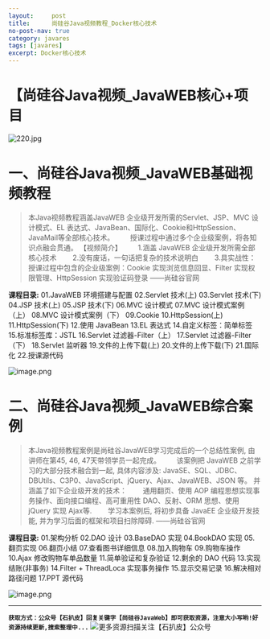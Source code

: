 ```yaml
---
layout:     post
title:      尚硅谷Java视频教程_Docker核心技术
no-post-nav: true
category: javares
tags: [javares]
excerpt: Docker核心技术
---
```



# 【尚硅谷Java视频_JavaWEB核心+项目
![220.jpg](https://upload-images.jianshu.io/upload_images/12555954-652dfb9b2c58b29b.jpg?imageMogr2/auto-orient/strip%7CimageView2/2/w/1240)


# 一、尚硅谷Java视频_JavaWEB基础视频教程
> 本Java视频教程涵盖JavaWEB 企业级开发所需的Servlet、JSP、MVC 设计模式、EL 表达式、JavaBean、国际化、Cookie和HttpSession、JavaMail等全部核心技术。 
　　授课过程中通过多个企业级案例，将各知识点融会贯通。 
【视频简介】 
　　1.涵盖 JavaWEB 企业级开发所需全部核心技术 
　　2.没有废话，一句话把复杂的技术说明白 
　　3.具实战性：授课过程中包含的企业级案例：Cookie 实现浏览信息回显、Filter 实现权限管理、HttpSession 实现验证码登录  ——尚硅谷官网

**课程目录:**
01.JavaWEB 环境搭建与配置
02.Servlet 技术(上)
03.Servlet 技术(下)
04.JSP 技术(上)
05.JSP 技术(下)
06.MVC 设计模式
07.MVC 设计模式案例（上）
08.MVC 设计模式案例（下）
09.Cookie
10.HttpSession(上)
11.HttpSession(下)
12.使用 JavaBean
13.EL 表达式
14.自定义标签：简单标签
15.标准标签库：JSTL
16.Servlet 过滤器-Filter（上）
17.Servlet 过滤器-Filter（下）
18.Servlet 监听器
19.文件的上传下载(上)
20.文件的上传下载(下)
21.国际化
22.授课源代码

![image.png](https://upload-images.jianshu.io/upload_images/12555954-d037605ec7832a34.png?imageMogr2/auto-orient/strip%7CimageView2/2/w/1240)

# 二、尚硅谷Java视频_JavaWEB综合案例
> 本Java视频教程案例是尚硅谷JavaWEB学习完成后的一个总结性案例, 由讲师在第45, 46, 47天带领学员一起完成。 
　　该案例把 JavaWEB 之前学习的大部分技术融合到一起, 具体内容涉及: 
JavaSE、SQL、JDBC、DBUtils、C3P0、JavaScript、jQuery、Ajax、JavaWEB、JSON 等。 
并涵盖了如下企业级开发的技术： 
　　通用翻页、使用 AOP 编程思想实现事务操作、面向接口编程、高可重用性 DAO、反射、ORM 思想、使用 jQuery 实现 Ajax等. 
　　学习本案例后, 将初步具备 JavaEE 企业级开发技能, 并为学习后面的框架和项目扫除障碍. ——尚硅谷官网

**课程目录:**
01.架构分析
02.DAO 设计
03.BaseDAO 实现
04.BookDAO 实现
05.翻页实现
06.翻页小结
07.查看图书详细信息
08.加入购物车
09.购物车操作
10.Ajax 修改购物车单品数量
11.简单验证和复杂验证
12.剩余的 DAO 代码
13.实现结账(非事务)
14.Filter + ThreadLoca 实现事务操作
15.显示交易记录
16.解决相对路径问题
17.PPT 源代码

![image.png](https://upload-images.jianshu.io/upload_images/12555954-e5454eabc74dc54a.png?imageMogr2/auto-orient/strip%7CimageView2/2/w/1240)

---
**`获取方式：公众号【石扒皮】回复关键字【尚硅谷JavaWeb】即可获取资源，注意大小写哟!好资源持续更新,搜索整理中...`**
![更多资源扫描关注【石扒皮】公众号](https://upload-images.jianshu.io/upload_images/12555954-392dfb59326481b0.png?imageMogr2/auto-orient/strip%7CimageView2/2/w/1240)


